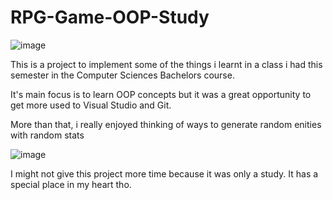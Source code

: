 # RPG-Game-OOP-Study
![image](https://user-images.githubusercontent.com/89108219/159701189-327dad8c-f0dc-414b-9ebd-a66c2299a668.png)

This is a project to implement some of the things i learnt in a class i had this semester in the Computer Sciences Bachelors course.

It's main focus is to learn OOP concepts but it was a great opportunity to get more used to Visual Studio and Git.

More than that, i really enjoyed thinking of ways to generate random enities with random stats

![image](https://user-images.githubusercontent.com/89108219/159701469-1d00ba23-8ea9-4eb0-95a3-cd3b5b402200.png)

I might not give this project more time because it was only a study. It has a special place in my heart tho.
